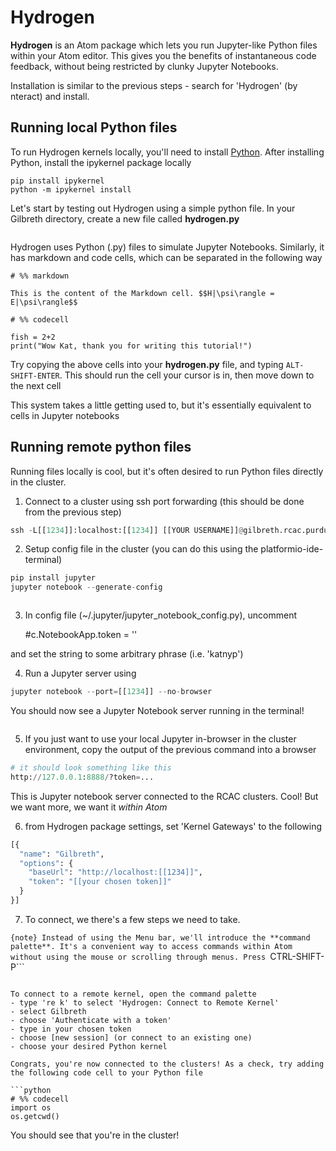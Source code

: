 # Hydrogen

**Hydrogen** is an Atom package which lets you run Jupyter-like Python files within your Atom editor. This gives you the benefits of instantaneous code feedback, without being restricted by clunky Jupyter Notebooks.

Installation is similar to the previous steps - search for 'Hydrogen' (by nteract) and install.

## Running local Python files
To run Hydrogen kernels locally, you'll need to install [Python](https://www.python.org/downloads/). After installing Python, install the ipykernel package locally

    pip install ipykernel
    python -m ipykernel install

Let's start by testing out Hydrogen using a simple python file. In your Gilbreth directory, create a new file called **hydrogen.py**

```{attention} If you edit a file in your remote directory, you'll be editing a local copy that updates the remote copy when you save. Therefore, when running local Hydrogen kernels, you won't have access to the cluster's environment or file system.
```

Hydrogen uses Python (.py) files to simulate Jupyter Notebooks. Similarly, it has markdown and code cells, which can be separated in the following way

    # %% markdown

    This is the content of the Markdown cell. $$H|\psi\rangle = E|\psi\rangle$$

    # %% codecell

    fish = 2+2
    print("Wow Kat, thank you for writing this tutorial!")

Try copying the above cells into your **hydrogen.py** file, and typing ```ALT-SHIFT-ENTER```. This should run the cell your cursor is in, then move down to the next cell

This system takes a little getting used to, but it's essentially equivalent to cells in Jupyter notebooks

## Running remote python files

Running files locally is cool, but it's often desired to run Python files directly in the cluster.

1. Connect to a cluster using ssh port forwarding (this should be done from the previous step)

```python
ssh -L[[1234]]:localhost:[[1234]] [[YOUR USERNAME]]@gilbreth.rcac.purdue.edu
```

2. Setup config file in the cluster (you can do this using the platformio-ide-terminal)

```python
pip install jupyter
jupyter notebook --generate-config
```

```{attention} By default, the RCAC clusters use Python v2.7.5. Yuck, but it's as simple as typing **module load anaconda** to use a newer version. If you add 'module load anaconda' to a file named '.bashrc' in your home directory, it will automatically load anaconda every time you connect
```

3. In config file (~/.jupyter/jupyter_notebook_config.py), uncomment

    #c.NotebookApp.token = ''

and set the string to some arbitrary phrase (i.e. 'katnyp')

4. Run a Jupyter server using

```python
jupyter notebook --port=[[1234]] --no-browser
```

You should now see a Jupyter Notebook server running in the terminal!

```{note} If you're using multiple terminals, this will only work on the first connection you make. This shell will now be 'unusable', but you can just open a new terminal and use that
```

5. If you just want to use your local Jupyter in-browser in the cluster environment, copy the output of the previous command into a browser

```python
# it should look something like this
http://127.0.0.1:8888/?token=...
```

This is Jupyter notebook server connected to the RCAC clusters. Cool! But we want more, we want it *within Atom*

6. from Hydrogen package settings, set 'Kernel Gateways' to the following

```python
[{
  "name": "Gilbreth",
  "options": {
    "baseUrl": "http://localhost:[[1234]]",
    "token": "[[your chosen token]]"
  }
}]
```

7. To connect, we there's a few steps we need to take.

```{note} Instead of using the Menu bar, we'll introduce the **command palette**. It's a convenient way to access commands within Atom without using the mouse or scrolling through menus. Press ```CTRL-SHIFT-P```
```

To connect to a remote kernel, open the command palette
- type 're k' to select 'Hydrogen: Connect to Remote Kernel'
- select Gilbreth
- choose 'Authenticate with a token'
- type in your chosen token
- choose [new session] (or connect to an existing one)
- choose your desired Python kernel

Congrats, you're now connected to the clusters! As a check, try adding the following code cell to your Python file

```python
# %% codecell
import os
os.getcwd()
```

You should see that you're in the cluster! 

